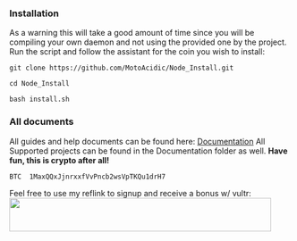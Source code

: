 ### Installation
As a warning this will take a good amount of time since you will be compiling your own daemon and not using the provided one by the project.
Run the script and follow the assistant for the coin you wish to install:

```
git clone https://github.com/MotoAcidic/Node_Install.git
```

```
cd Node_Install
```

```
bash install.sh
```

### All documents
All guides and help documents can be found here: [Documentation](https://github.com/MotoAcidic/Node_Install/tree/master/Docs)
All Supported projects can be found in the Documentation folder as well.
**Have fun, this is crypto after all!**

```
BTC  1MaxQQxJjnrxxfVvPncb2wsVpTKQu1drH7
```

Feel free to use my reflink to signup and receive a bonus w/ vultr:
<a href="https://www.vultr.com/?ref=6903922"><img src="https://www.vultr.com/media/banner_2.png" width="468" height="60"></a>
